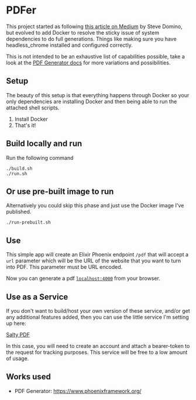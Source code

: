 # PDFer

This project started as following [this article on Medium](https://medium.com/@skdomino/how-to-generate-a-pdf-with-elixir-in-20-lines-of-code-4e94267950af) by Steve Domino, but evolved to add Docker to resolve the sticky issue of system dependencies to do full generations. Things like making sure you have headless_chrome installed and configured correctly.

This is not intended to be an exhaustive list of capabilities possible, take a look at the [PDF Generator docs](https://hexdocs.pm/pdf_generator/PdfGenerator.html) for more variations and possibilities.

## Setup

The beauty of this setup is that everything happens through Docker so your only dependencies are installing Docker and then being able to run the attached shell scripts.

1. Install Docker
2. That's it!

## Build locally and run

Run the following command
```
./build.sh
./run.sh
```

## Or use pre-built image to run

Alternatively you could skip this phase and just use the Docker image I've published.

```
./run-prebuilt.sh
```


## Use

This simple app will create an Elixir Phoenix endpoint `/pdf` that will accept a `url` parameter which will be the URL of the website that you want to turn into PDF. This parameter must be URL encoded.

Now you can generate a pdf [`localhost:4000`](http://localhost:4000/pdf?url=http%3A%2F%2Fwikipedia.org%2F) from your browser.


## Use as a Service

If you don't want to build/host your own version of these service, and/or get any additional features added, then you can use the little service I'm setting up here:

[Salty PDF](https://salty-pdf.fly.dev/pdf?url=http%3A%2F%2Fwikipedia.org%2F)

In this case, you will need to create an account and attach a bearer-token to the request for tracking purposes. This service will be free to a low amount of usage.


## Works used

  * PDF Generator: https://www.phoenixframework.org/
